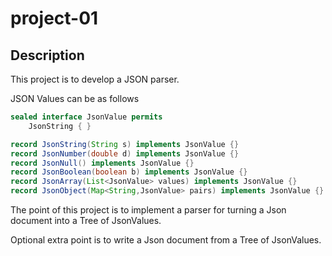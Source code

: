 project-01
==================

## Description

This project is to develop a JSON parser. 

JSON Values can be as follows

```java
sealed interface JsonValue permits 
    JsonString { }

record JsonString(String s) implements JsonValue {}
record JsonNumber(double d) implements JsonValue {}
record JsonNull() implements JsonValue {}
record JsonBoolean(boolean b) implements JsonValue {}
record JsonArray(List<JsonValue> values) implements JsonValue {}
record JsonObject(Map<String,JsonValue> pairs) implements JsonValue {}
```

The point of this project is to implement a parser for turning a Json document into a Tree of JsonValues. 

Optional extra point is to write a Json document from a Tree of JsonValues.


